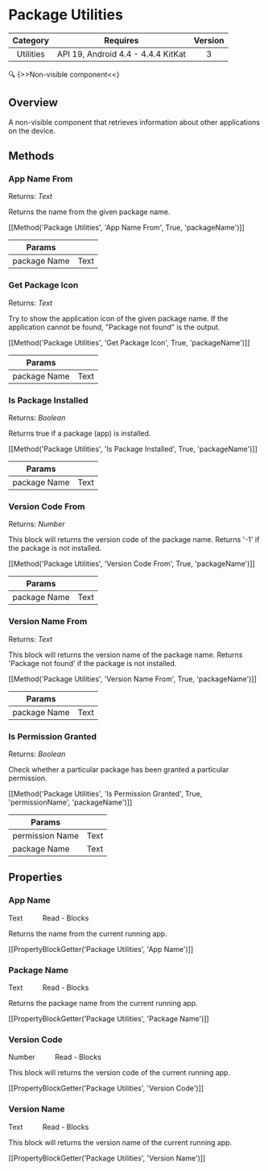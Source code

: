 # Package Utilities

| Category | Requires | Version |
|:--------:|:-------:|:--------:|
|Utilities|API 19, Android 4.4 - 4.4.4 KitKat|3|

:mag: {>>Non-visible component<<}

## Overview

A non-visible component that retrieves information about other applications on the device.

## Methods

### App Name From

<span class="chip chip-text">Returns: <i>Text</i></span> 

Returns the name from the given package name.

[[Method('Package Utilities', 'App Name From', True, 'packageName')]]

| Params | []() |
|--------|------|
|package Name|<span class="chip chip-text">Text</span>|


### Get Package Icon

<span class="chip chip-text">Returns: <i>Text</i></span> 

Try to show the application icon of the given package name. If the application cannot be found, "Package not found" is the output.

[[Method('Package Utilities', 'Get Package Icon', True, 'packageName')]]

| Params | []() |
|--------|------|
|package Name|<span class="chip chip-text">Text</span>|


### Is Package Installed

<span class="chip chip-boolean">Returns: <i>Boolean</i></span> 

Returns true if a package (app) is installed.

[[Method('Package Utilities', 'Is Package Installed', True, 'packageName')]]

| Params | []() |
|--------|------|
|package Name|<span class="chip chip-text">Text</span>|


### Version Code From

<span class="chip chip-number">Returns: <i>Number</i></span> 

This block will returns the version code of the package name. Returns '-1' if the package is not installed.

[[Method('Package Utilities', 'Version Code From', True, 'packageName')]]

| Params | []() |
|--------|------|
|package Name|<span class="chip chip-text">Text</span>|


### Version Name From

<span class="chip chip-text">Returns: <i>Text</i></span> 

This block will returns the version name of the package name. Returns 'Package not found' if the package is not installed.

[[Method('Package Utilities', 'Version Name From', True, 'packageName')]]

| Params | []() |
|--------|------|
|package Name|<span class="chip chip-text">Text</span>|


### Is Permission Granted

<span class="chip chip-boolean">Returns: <i>Boolean</i></span> 

Check whether a particular package has been granted a particular permission.

[[Method('Package Utilities', 'Is Permission Granted', True, 'permissionName', 'packageName')]]

| Params | []() |
|--------|------|
|permission Name|<span class="chip chip-text">Text</span>|
|package Name|<span class="chip chip-text">Text</span>|


## Properties

### App Name

<span class="chip chip-text">Text</span>&nbsp;&nbsp;&nbsp;&nbsp;&nbsp;&nbsp;&nbsp;&nbsp;&nbsp;&nbsp;<span class="chip chip-rw">Read</span> - <span class="chip chip-bd">Blocks</span> 

Returns the name from the current running app.

[[PropertyBlockGetter('Package Utilities', 'App Name')]]

### Package Name

<span class="chip chip-text">Text</span>&nbsp;&nbsp;&nbsp;&nbsp;&nbsp;&nbsp;&nbsp;&nbsp;&nbsp;&nbsp;<span class="chip chip-rw">Read</span> - <span class="chip chip-bd">Blocks</span> 

Returns the package name from the current running app.

[[PropertyBlockGetter('Package Utilities', 'Package Name')]]

### Version Code

<span class="chip chip-number">Number</span>&nbsp;&nbsp;&nbsp;&nbsp;&nbsp;&nbsp;&nbsp;&nbsp;&nbsp;&nbsp;<span class="chip chip-rw">Read</span> - <span class="chip chip-bd">Blocks</span> 

This block will returns the version code of the current running app.

[[PropertyBlockGetter('Package Utilities', 'Version Code')]]

### Version Name

<span class="chip chip-text">Text</span>&nbsp;&nbsp;&nbsp;&nbsp;&nbsp;&nbsp;&nbsp;&nbsp;&nbsp;&nbsp;<span class="chip chip-rw">Read</span> - <span class="chip chip-bd">Blocks</span> 

This block will returns the version name of the current running app.

[[PropertyBlockGetter('Package Utilities', 'Version Name')]]